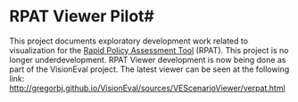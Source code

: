 # RPAT Viewer Pilot#
This project documents exploratory development work related to visualization for the [Rapid Policy Assessment Tool](https://planningtools.transportation.org/10/travelworks.html) (RPAT). This project is no longer underdevelopment. RPAT Viewer development is now being done as part of the VisionEval project. The latest viewer can be seen at the following link: http://gregorbj.github.io/VisionEval/sources/VEScenarioViewer/verpat.html
